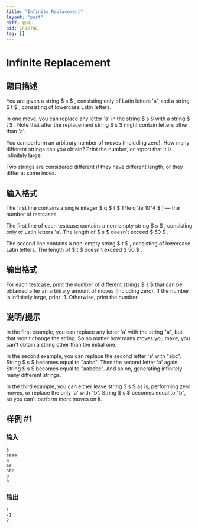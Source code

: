 ```yaml
---
title: "Infinite Replacement"
layout: "post"
diff: 普及-
pid: CF1674C
tag: []
---
```


# Infinite Replacement

## 题目描述

You are given a string $ s $ , consisting only of Latin letters 'a', and a string $ t $ , consisting of lowercase Latin letters.

In one move, you can replace any letter 'a' in the string $ s $ with a string $ t $ . Note that after the replacement string $ s $ might contain letters other than 'a'.

You can perform an arbitrary number of moves (including zero). How many different strings can you obtain? Print the number, or report that it is infinitely large.

Two strings are considered different if they have different length, or they differ at some index.

## 输入格式

The first line contains a single integer $ q $ ( $ 1 \le q \le 10^4 $ ) — the number of testcases.

The first line of each testcase contains a non-empty string $ s $ , consisting only of Latin letters 'a'. The length of $ s $ doesn't exceed $ 50 $ .

The second line contains a non-empty string $ t $ , consisting of lowercase Latin letters. The length of $ t $ doesn't exceed $ 50 $ .

## 输出格式

For each testcase, print the number of different strings $ s $ that can be obtained after an arbitrary amount of moves (including zero). If the number is infinitely large, print -1. Otherwise, print the number.

## 说明/提示

In the first example, you can replace any letter 'a' with the string "a", but that won't change the string. So no matter how many moves you make, you can't obtain a string other than the initial one.

In the second example, you can replace the second letter 'a' with "abc". String $ s $ becomes equal to "aabc". Then the second letter 'a' again. String $ s $ becomes equal to "aabcbc". And so on, generating infinitely many different strings.

In the third example, you can either leave string $ s $ as is, performing zero moves, or replace the only 'a' with "b". String $ s $ becomes equal to "b", so you can't perform more moves on it.

## 样例 #1

### 输入

```
3
aaaa
a
aa
abc
a
b
```

### 输出

```
1
-1
2
```

